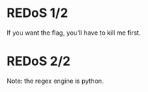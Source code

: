 # REDoS 1/2

If you want the flag, you'll have to kill me first.

# REDoS 2/2

Note: the regex engine is python.
